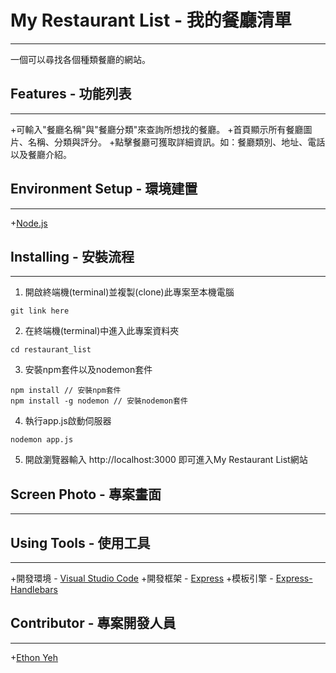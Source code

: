 # My Restaurant List - 我的餐廳清單
---
一個可以尋找各個種類餐廳的網站。
## Features - 功能列表
---
+可輸入"餐廳名稱"與"餐廳分類"來查詢所想找的餐廳。
+首頁顯示所有餐廳圖片、名稱、分類與評分。
+點擊餐廳可獲取詳細資訊。如：餐廳類別、地址、電話以及餐廳介紹。
## Environment Setup - 環境建置
---
+[Node.js](https://nodejs.org/en/)
## Installing - 安裝流程
---
1. 開啟終端機(terminal)並複製(clone)此專案至本機電腦
```
git link here
```
2. 在終端機(terminal)中進入此專案資料夾
```
cd restaurant_list
```
3. 安裝npm套件以及nodemon套件
```
npm install // 安裝npm套件
npm install -g nodemon // 安裝nodemon套件
```
4. 執行app.js啟動伺服器
```
nodemon app.js
```
5. 開啟瀏覽器輸入 http://localhost:3000 即可進入My Restaurant List網站
## Screen Photo - 專案畫面
---
## Using Tools - 使用工具
---
+開發環境 - [Visual Studio Code](https://code.visualstudio.com/)
+開發框架 - [Express](http://expressjs.com/)
+模板引擎 - [Express-Handlebars](https://www.npmjs.com/package/express-handlebars)
## Contributor - 專案開發人員
---
+[Ethon Yeh](https://github.com/ethon92)